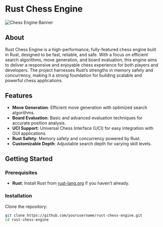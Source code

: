 # Rust Chess Engine

![Chess Engine Banner](./assets/banner.png)

## About
Rust Chess Engine is a high-performance, fully-featured chess engine built in Rust, designed to be fast, reliable, and safe. With a focus on efficient search algorithms, move generation, and board evaluation, this engine aims to deliver a responsive and enjoyable chess experience for both players and developers. The project harnesses Rust’s strengths in memory safety and concurrency, making it a strong foundation for building scalable and powerful chess applications.

## Features
- **Move Generation**: Efficient move generation with optimized search algorithms.
- **Board Evaluation**: Basic and advanced evaluation techniques for accurate position analysis.
- **UCI Support**: Universal Chess Interface (UCI) for easy integration with GUI applications.
- **Rust Safety**: Memory safety and concurrency powered by Rust.
- **Customizable Depth**: Adjustable search depth for varying skill levels.

## Getting Started

### Prerequisites
- **Rust**: Install Rust from [rust-lang.org](https://www.rust-lang.org/) if you haven’t already.

### Installation
Clone the repository:
```bash
git clone https://github.com/yourusername/rust-chess-engine.git
cd rust-chess-engine
